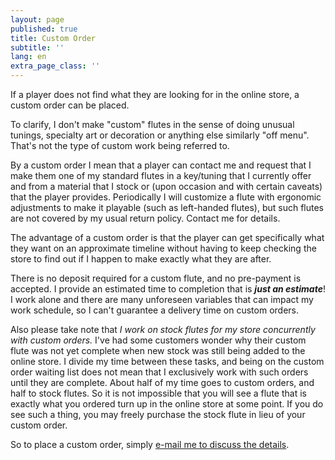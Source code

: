 ```yaml
---
layout: page
published: true
title: Custom Order
subtitle: ''
lang: en
extra_page_class: ''
---
```


If a player does not find what they are looking for in the online store, a custom order can be placed.

To clarify, I don't make "custom" flutes in the sense of doing unusual tunings, specialty art or decoration or anything else similarly "off menu".  That's not the type of custom work being referred to.

By a custom order I mean that a player can contact me and request that I make them one of my standard flutes in a key/tuning that I currently offer and from a material that I stock or (upon occasion and with certain caveats) that the player provides.  Periodically I will customize a flute with ergonomic adjustments to make it playable (such as left-handed flutes), but such flutes are not covered by my usual return policy.  Contact me for details.

The advantage of a custom order is that the player can get specifically what they want on an approximate timeline without having to keep checking the store to find out if I happen to make exactly what they are after.

There is no deposit required for a custom flute, and no pre-payment is accepted.  I provide an estimated time to completion that is ***just an estimate***!  I work alone and there are many unforeseen variables that can impact my work schedule, so I can't guarantee a delivery time on custom orders.

Also please take note that *I work on stock flutes for my store concurrently with custom orders.*  I've had some customers wonder why their custom flute was not yet complete when new stock was still being added to the online store.  I divide my time between these tasks, and being on the custom order waiting list does not mean that I exclusively work with such orders until they are complete.  About half of my time goes to custom orders, and half to stock flutes.  So it is not impossible that you will see a flute that is exactly what you ordered turn up in the online store at some point.  If you do see such a thing, you may freely purchase the stock flute in lieu of your custom order.

So to place a custom order, simply [e-mail me to discuss the details](mailto:geoffrey@ellisflutes.com).
